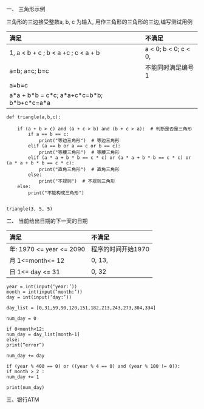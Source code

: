 一、 三角形示例

三角形的三边接受整数a, b, c 为输入, 用作三角形的三角形的三边,编写测试用例

| 满足 | 不满足 |
| :--- | :--- |
| 1, a &lt; b + c ; b &lt; a +c ; c &lt; a + b | a &lt; 0; b &lt; 0; c &lt; 0, |
| a=b; a=c; b=c | 不能同时满足编号1 |
| a=b=c |  |
| a\*a + b\*b = c\*c; a\*a+c\*c=b\*b; b\*b+c\*c=a\*a |  |

```
def triangle(a,b,c):

    if (a + b > c) and (a + c > b) and (b + c > a):  # 判断是否是三角形
        if a == b == c:
            print("等边三角形")  # 等边三角形
        elif (a == b or a == c or b == c):
            print("等腰三角形")  # 等腰三角形
        elif (a * a + b * b == c * c) or (a * a + b * b == c * c) or (a * a + b * b == c * c):
            print("直角三角形")  # 直角三角形
        else:
            print("不规则")  # 不规则三角形
    else:
        print("不能构成三角形")


triangle(3, 5, 5)
```

二、 当前给出日期的下一天的日期

| 满足 | 不满足 |
| :--- | :--- |
| 年:          1970 &lt;= year &lt;= 2090 | 程序的时间开始1970 |
| 月            1&lt;=month&lt;= 12 | 0, 13, |
| 日            1&lt;= day &lt;= 31 | 0, 32 |

```
year = int(input(‘year:’))
month = int(input(‘month:’))
day = int(input(‘day:’))

day_list = [0,31,59,90,120,151,182,213,243,273,304,334]

num_day = 0

if 0<month<12:
num_day = day_list[month-1]
else:
print(“error”)

num_day += day

if (year % 400 == 0) or ((year % 4 == 0) and (year % 100 != 0)):
if month > 2 :
num_day += 1

print(num_day)

```

三、银行ATM





